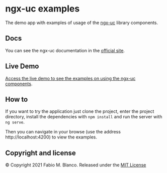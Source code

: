 # ngx-uc examples

The demo app with examples of usage of the [ngx-uc](https://github.com/fabio-blanco/ngx-uc) 
library components.

## Docs

You can see the ngx-uc documentation in the [official site](https://fabio-blanco.github.io/ngx-uc/?utm_source=github&utm_medium=example-readme).

## Live Demo ##

[Access the live demo to see the examples on using the ngx-uc components](https://fabio-blanco.github.io/ngx-uc-example).

## How to ##

If you want to try the application just clone the project, enter the project directory,
install the dependencies with `npm install` and run the server with `ng serve`.

Then you can navigate in your browse (use the address http://localhost:4200) to 
view the examples.

## Copyright and license ##

© Copyright 2021 Fabio M. Blanco. Released under the
[MIT License](https://github.com/fabio-blanco/ngx-uc-example/blob/master/LICENSE)
